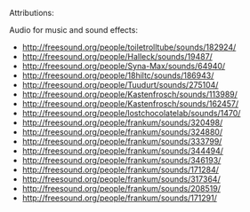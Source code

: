 Attributions:

Audio for music and sound effects:
- http://freesound.org/people/toiletrolltube/sounds/182924/
- http://freesound.org/people/Halleck/sounds/19487/
- http://freesound.org/people/Syna-Max/sounds/64940/
- http://freesound.org/people/18hiltc/sounds/186943/
- http://freesound.org/people/Tuudurt/sounds/275104/
- http://freesound.org/people/Kastenfrosch/sounds/113989/
- http://freesound.org/people/Kastenfrosch/sounds/162457/
- http://freesound.org/people/lostchocolatelab/sounds/1470/
- http://freesound.org/people/frankum/sounds/320498/
- http://freesound.org/people/frankum/sounds/324880/
- http://freesound.org/people/frankum/sounds/333799/
- http://freesound.org/people/frankum/sounds/344494/
- http://freesound.org/people/frankum/sounds/346193/
- http://freesound.org/people/frankum/sounds/171284/
- http://freesound.org/people/frankum/sounds/317364/
- http://freesound.org/people/frankum/sounds/208519/
- http://freesound.org/people/frankum/sounds/171291/